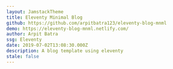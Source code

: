 ```yaml
---
layout: JamstackTheme
title: Eleventy Minimal Blog
github: https://github.com/arpitbatra123/eleventy-blog-mnml
demo: https://eleventy-blog-mnml.netlify.com/
author: Arpit Batra
ssg: Eleventy
date: 2019-07-02T13:08:30.000Z
description: A blog template using eleventy
stale: false
---
```

